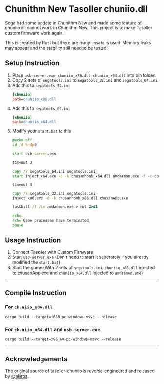 # Chunithm New Tasoller chuniio.dll
Sega had some update in Chunithm New and made some feature of chuniio.dll cannot work in Chunithm New. This project is to make Tasoller custom firmware work again.

This is created by Rust but there are many `unsafe` is used. Memory leaks may appear and the stability still need to be tested.

## Setup Instruction
1. Place `usb-server.exe`, `chuniio_x86.dll`, `chuniio_x64.dll` into bin folder.
2. Copy 2 sets of `segatools.ini` to `segatools_32.ini` and `segatools_64.ini`
3. Add this to `segatools_32.ini`
    ```ini
    [chuniio]
    path=chuniio_x86.dll
    ```
4. Add this to `segatools_64.ini`
    ```ini
    [chuniio]
    path=chuniio_x64.dll
    ```
5. Modify your `start.bat` to this
    ```cmd
    @echo off
    cd /d %~dp0

    start usb-server.exe

    timeout 3

    copy /Y segatools_64.ini segatools.ini
    start inject_x64.exe -d -k chusanhook_x64.dll amdaemon.exe -f -c config_common.json config_server.json config_client.json config_sp.json config_cvt.json

    timeout 3

    copy /Y segatools_32.ini segatools.ini
    inject_x86.exe -d -k chusanhook_x86.dll chusanApp.exe

    taskkill /f /im amdaemon.exe > nul 2>&1

    echo.
    echo Game processes have terminated
    pause
    ```

## Usage Instruction
1. Connect Tasoller with Custom Firmware
2. Start `usb-server.exe` (Don't need to start it seperately if you already modified the `start.bat`)
3. Start the game (With 2 sets of `segatools.ini`. `chuniio_x86.dll` injected to chusanApp.exe and `chuniio_x64.dll` injected to `amdeamon.exe`)
---

## Compile Instruction
### For `chuniio_x86.dll`
`cargo build --target=i686-pc-windows-msvc --release`

### For `chuniio_x64.dll` and `usb-server.exe`
`cargo build --target=x86_64-pc-windows-msvc --release`

---

## Acknowledgements
The original source of tasoller-chuniio is reverse-engineered and released by [@akiroz](https://dev.s-ul.net/akiroz/chuniio-tasoller). 